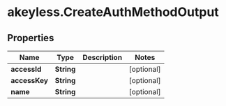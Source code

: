 # akeyless.CreateAuthMethodOutput

## Properties

Name | Type | Description | Notes
------------ | ------------- | ------------- | -------------
**accessId** | **String** |  | [optional] 
**accessKey** | **String** |  | [optional] 
**name** | **String** |  | [optional] 


